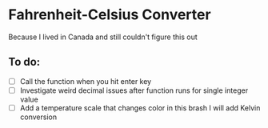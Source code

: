 # Fahrenheit-Celsius Converter
Because I lived in Canada and still couldn't figure this out

## To do:
- [ ] Call the function when you hit enter key
- [ ] Investigate weird decimal issues after function runs for single integer value
- [ ] Add a temperature scale that changes color
in this brash I will add Kelvin conversion
